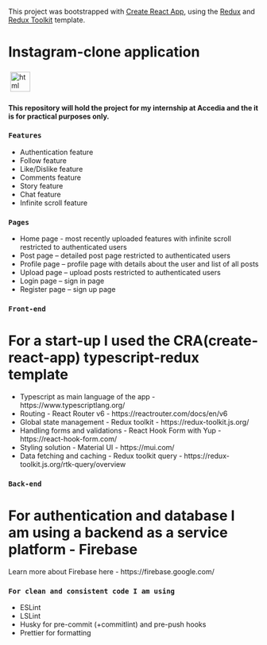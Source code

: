 This project was bootstrapped with [Create React App](https://github.com/facebook/create-react-app), using the [Redux](https://redux.js.org/) and [Redux Toolkit](https://redux-toolkit.js.org/) template.

<h1>Instagram-clone application</h1>
<img src="https://upload.wikimedia.org/wikipedia/commons/a/a5/Instagram_icon.png" alt="html" height="40" style="vertical-align:top; margin:4px">
<h4>This repository will hold the project for my internship at Accedia and the it is for practical purposes only.<h4>

### `Features`
  <ul>
    <li>Authentication feature</li>
    <li>Follow feature</li>
    <li>Like/Dislike feature</li>
    <li>Comments feature</li>
    <li>Story feature</li>
    <li>Chat feature</li>
    <li>Infinite scroll feature</li>
  </ul>

### `Pages`
  <ul>
    <li>Home page - most recently uploaded features with infinite scroll restricted to authenticated users</li>
    <li>Post page – detailed post page restricted to authenticated users</li>
    <li>Profile page – profile page with details about the user and list of all posts</li>
    <li>Upload page – upload posts restricted to authenticated users</li>
    <li>Login page – sign in page</li>
    <li>Register page – sign up page</li>
  </ul>


### `Front-end`
  <h1>For a start-up I used the CRA(create-react-app) typescript-redux template</h1>
  <ul>
    <li>Typescript as main language of the app - https://www.typescriptlang.org/</li>
    <li>Routing - React Router v6 - https://reactrouter.com/docs/en/v6</li>
    <li>Global state management - Redux toolkit - https://redux-toolkit.js.org/</li>
    <li>Handling forms and validations - React Hook Form with Yup - https://react-hook-form.com/</li>
    <li>Styling solution - Material UI - https://mui.com/</li>
    <li>Data fetching and caching - Redux toolkit query - https://redux-toolkit.js.org/rtk-query/overview</li>
  </ul>


### `Back-end`
  <h1>For authentication and database I am using a backend as a service platform - Firebase</h1>
  <p>Learn more about Firebase here - https://firebase.google.com/</p>
 
 
### `For clean and consistent code I am using`
  <ul>
    <li>ESLint</li>
    <li>LSLint</li>
    <li>Husky for pre-commit (+commitlint) and pre-push hooks</li>
    <li>Prettier for formatting</li>
  </ul>
  
